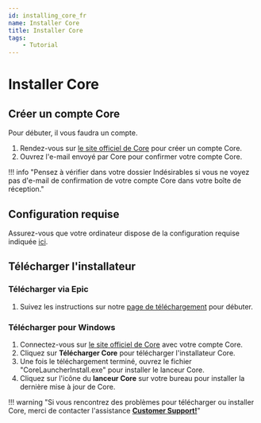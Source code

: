 ```yaml
---
id: installing_core_fr
name: Installer Core
title: Installer Core
tags:
    - Tutorial
---
```


# Installer Core

## Créer un compte Core

Pour débuter, il vous faudra un compte.

1. Rendez-vous sur [le site officiel de Core](https://www.coregames.com/register "CoreGames Register") pour créer un compte Core.
2. Ouvrez l'e-mail envoyé par Core pour confirmer votre compte Core.

!!! info "Pensez à vérifier dans votre dossier Indésirables si vous ne voyez pas d'e-mail de confirmation de votre compte Core dans votre boîte de réception."

## Configuration requise

Assurez-vous que votre ordinateur dispose de la configuration requise indiquée [ici](https://support.coregames.com/hc/en-us/categories/360003284214-FAQ "FAQ").

## Télécharger l'installateur

### Télécharger via Epic

1. Suivez les instructions sur notre [page de téléchargement](https://www.coregames.com/download "CoreGames Download") pour débuter.

### Télécharger pour Windows

1. Connectez-vous sur [le site officiel de Core](https://www.coregames.com/login "CoreGames Login") avec votre compte Core.
2. Cliquez sur **Télécharger Core** pour télécharger l'installateur Core.
3. Une fois le téléchargement terminé, ouvrez le fichier "CoreLauncherInstall.exe" pour installer le lanceur Core.
4. Cliquez sur l'icône du **lanceur Core** sur votre bureau pour installer la dernière mise à jour de Core.

!!! warning "Si vous rencontrez des problèmes pour télécharger ou installer Core, merci de contacter l'assistance **[Customer Support!](https://support.coregames.com "Customer Support")**"
